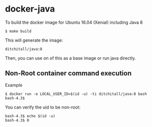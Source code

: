 # docker-java

To build the docker image for Ubuntu 16.04 (Xenial) including Java 8
```
$ make build
```

This will generate the image:
```
ditchitall/java:8
```

Then, you can use on of this as a base image or run java directly.

## Non-Root container command execution
Example
```
$ docker run -e LOCAL_USER_ID=$(id -u) -ti ditchitall/java:8 bash
bash-4.3$
```
You can verify the uid to be non-root:
```
bash-4.3$ echo $(id -u)
bash-4.3$ 0
```
